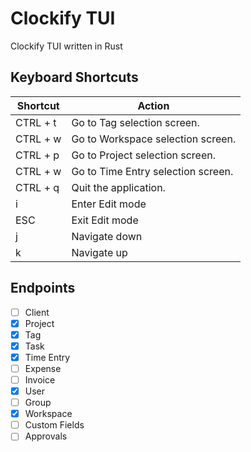 # Clockify TUI
Clockify TUI written in Rust

## Keyboard Shortcuts

| Shortcut | Action |
|----------|--------|
| CTRL + t | Go to Tag selection screen. |
| CTRL + w | Go to Workspace selection screen. |
| CTRL + p | Go to Project selection screen. |
| CTRL + w | Go to Time Entry selection screen. |
| CTRL + q | Quit the application. |
| i | Enter Edit mode |
| ESC | Exit Edit mode |
| j | Navigate down |
| k | Navigate up | 

## Endpoints
- [ ] Client
- [X] Project
- [X] Tag
- [X] Task
- [X] Time Entry
- [ ] Expense
- [ ] Invoice
- [X] User
- [ ] Group
- [X] Workspace
- [ ] Custom Fields
- [ ] Approvals
